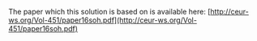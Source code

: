 The paper which this solution is based on is available here: [http://ceur-ws.org/Vol-451/paper16soh.pdf](http://ceur-ws.org/Vol-451/paper16soh.pdf)